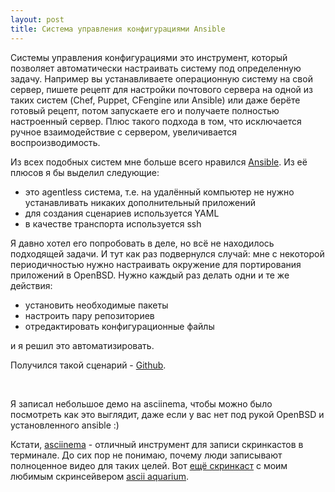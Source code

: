 ```yaml
---
layout: post
title: Система управления конфигурациями Ansible
---
```




Системы управления конфигурациями это инструмент, который позволяет автоматически настраивать
систему под определенную задачу. Например вы устанавливаете операционную систему
на свой сервер, пишете рецепт для настройки почтового сервера на одной из таких систем
(Chef, Puppet, CFengine или Ansible) или даже берёте готовый рецепт, потом запускаете его
и получаете полностью настроенный сервер. Плюс такого подхода в том, что исключается
ручное взаимодействие с сервером, увеличивается воспроизводимость.

Из всех подобных систем мне больше всего нравился [Ansible](http://www.ansible.com/home). Из её плюсов я бы выделил следующие:

* это agentless система, т.е. на удалённый компьютер не нужно устанавливать никаких дополнительный приложений
* для создания сценариев используется YAML
* в качестве транспорта используется ssh

Я давно хотел его попробовать в деле, но всё не находилось подходящей задачи.
И тут как раз подвернулся случай: мне с некоторой периодичностью
нужно настраивать окружение для портирования приложений в OpenBSD.
Нужно каждый раз делать одни и те же действия:

* установить необходимые пакеты
* настроить пару репозиториев
* отредактировать конфигурационные файлы

и я решил это автоматизировать.

Получился такой сценарий - [Github](https://github.com/ligurio/ansible-playbook-openbsd).

<br>

Я записал небольшое демо на asciinema, чтобы можно было посмотреть как это выглядит,
даже если у вас нет под рукой OpenBSD и установленного ansible :)

<script type="text/javascript" src="https://asciinema.org/a/9221.js" id="asciicast-9221" async></script>

Кстати, [asciinema](https://asciinema.org/) - отличный инструмент для записи скринкастов в терминале.
До сих пор не понимаю, почему люди записывают полноценное видео для таких целей.
Вот [ещё скринкаст](https://asciinema.org/a/9296) с моим любимым скринсейвером
[ascii aquarium](http://www.robobunny.com/projects/asciiquarium/html/).
